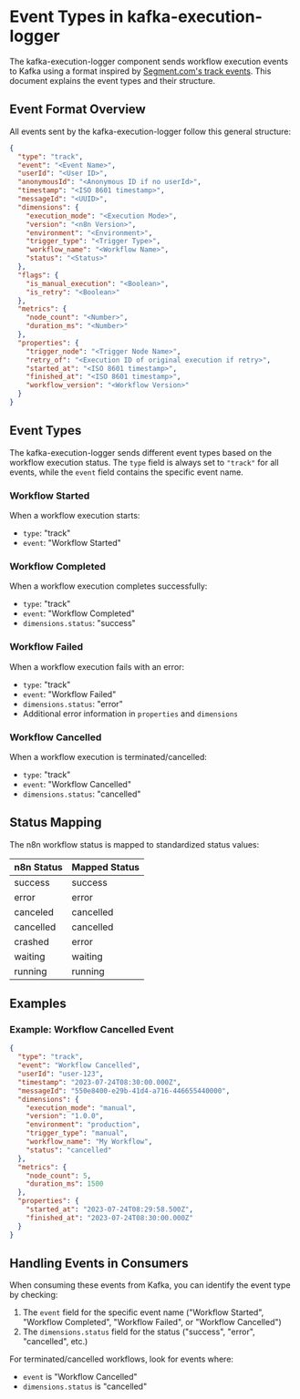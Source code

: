 # Event Types in kafka-execution-logger

The kafka-execution-logger component sends workflow execution events to Kafka using a format inspired by [Segment.com's track events](https://segment.com/docs/connections/spec/track/). This document explains the event types and their structure.

## Event Format Overview

All events sent by the kafka-execution-logger follow this general structure:

```json
{
  "type": "track",
  "event": "<Event Name>",
  "userId": "<User ID>",
  "anonymousId": "<Anonymous ID if no userId>",
  "timestamp": "<ISO 8601 timestamp>",
  "messageId": "<UUID>",
  "dimensions": {
    "execution_mode": "<Execution Mode>",
    "version": "<n8n Version>",
    "environment": "<Environment>",
    "trigger_type": "<Trigger Type>",
    "workflow_name": "<Workflow Name>",
    "status": "<Status>"
  },
  "flags": {
    "is_manual_execution": "<Boolean>",
    "is_retry": "<Boolean>"
  },
  "metrics": {
    "node_count": "<Number>",
    "duration_ms": "<Number>"
  },
  "properties": {
    "trigger_node": "<Trigger Node Name>",
    "retry_of": "<Execution ID of original execution if retry>",
    "started_at": "<ISO 8601 timestamp>",
    "finished_at": "<ISO 8601 timestamp>",
    "workflow_version": "<Workflow Version>"
  }
}
```

## Event Types

The kafka-execution-logger sends different event types based on the workflow execution status. The `type` field is always set to `"track"` for all events, while the `event` field contains the specific event name.

### Workflow Started

When a workflow execution starts:

- `type`: "track"
- `event`: "Workflow Started"

### Workflow Completed

When a workflow execution completes successfully:

- `type`: "track"
- `event`: "Workflow Completed"
- `dimensions.status`: "success"

### Workflow Failed

When a workflow execution fails with an error:

- `type`: "track"
- `event`: "Workflow Failed"
- `dimensions.status`: "error"
- Additional error information in `properties` and `dimensions`

### Workflow Cancelled

When a workflow execution is terminated/cancelled:

- `type`: "track"
- `event`: "Workflow Cancelled"
- `dimensions.status`: "cancelled"

## Status Mapping

The n8n workflow status is mapped to standardized status values:

| n8n Status | Mapped Status |
|------------|---------------|
| success    | success       |
| error      | error         |
| canceled   | cancelled     |
| cancelled  | cancelled     |
| crashed    | error         |
| waiting    | waiting       |
| running    | running       |

## Examples

### Example: Workflow Cancelled Event

```json
{
  "type": "track",
  "event": "Workflow Cancelled",
  "userId": "user-123",
  "timestamp": "2023-07-24T08:30:00.000Z",
  "messageId": "550e8400-e29b-41d4-a716-446655440000",
  "dimensions": {
    "execution_mode": "manual",
    "version": "1.0.0",
    "environment": "production",
    "trigger_type": "manual",
    "workflow_name": "My Workflow",
    "status": "cancelled"
  },
  "metrics": {
    "node_count": 5,
    "duration_ms": 1500
  },
  "properties": {
    "started_at": "2023-07-24T08:29:58.500Z",
    "finished_at": "2023-07-24T08:30:00.000Z"
  }
}
```

## Handling Events in Consumers

When consuming these events from Kafka, you can identify the event type by checking:

1. The `event` field for the specific event name ("Workflow Started", "Workflow Completed", "Workflow Failed", or "Workflow Cancelled")
2. The `dimensions.status` field for the status ("success", "error", "cancelled", etc.)

For terminated/cancelled workflows, look for events where:
- `event` is "Workflow Cancelled"
- `dimensions.status` is "cancelled"
